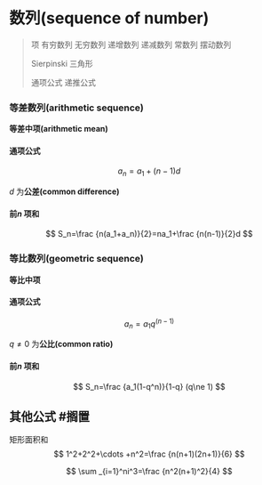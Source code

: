 # 数列(sequence of number)

> 项 有穷数列 无穷数列 递增数列 递减数列 常数列 摆动数列
>
> Sierpinski 三角形
>
> 通项公式 递推公式

### 等差数列(arithmetic sequence)

**等差中项(arithmetic mean)**

#### 通项公式

$$
a_n=a_1+(n-1)d
$$

$d$ 为**公差(common difference)**

#### 前$n$ 项和

$$
S_n=\frac {n(a_1+a_n)}{2}=na_1+\frac {n(n-1)}{2}d
$$

### 等比数列(geometric sequence)

**等比中项**

#### 通项公式

$$
a_n=a_1q^{(n-1)}
$$

$q\ne 0$ 为**公比(common ratio)**

#### 前$n$ 项和

$$
S_n=\frac {a_1(1-q^n)}{1-q} (q\ne 1)
$$

## 其他公式 #搁置

矩形面积和
$$
1^2+2^2+\cdots +n^2=\frac {n(n+1)(2n+1)}{6}
$$

$$
\sum _{i=1}^ni^3=\frac {n^2(n+1)^2}{4}
$$

